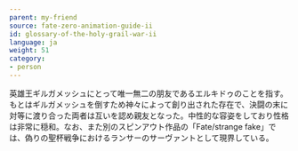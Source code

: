 ```yaml
---
parent: my-friend
source: fate-zero-animation-guide-ii
id: glossary-of-the-holy-grail-war-ii
language: ja
weight: 51
category:
- person
---
```


英雄王ギルガメッシュにとって唯一無二の朋友であるエルキドゥのことを指す。もとはギルガメッシュを倒すため神々によって創り出された存在で、決闘の末に対等に渡り合った両者は互いを認め親友となった。中性的な容姿をしており性格は非常に穏和。なお、また別のスピンアウト作品の「Fate/strange fake」では、偽りの聖杯戦争におけるランサーのサーヴァントとして現界している。
